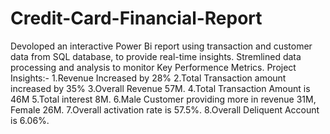 # Credit-Card-Financial-Report
Devoloped an interactive Power Bi report using transaction and customer data from SQL database, to provide real-time insights.
Stremlined data processing and analysis to monitor Key Performence Metrics.
Project Insights:-
        1.Revenue Increased by 28%
        2.Total Transaction amount increased by 35%
        3.Overall Revenue 57M.
        4.Total Transaction Amount is 46M
        5.Total interest 8M.
        6.Male Customer providing more in revenue 31M, Female 26M.
        7.Overall activation rate is 57.5%.
        8.Overall Deliquent Account is 6.06%.

